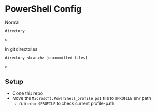 # PowerShell Config

Normal

```txt
directory

>
```

In git directories

```txt
directory <branch> [uncommitted-files]

>
```

## Setup

- Clone this repo
- Move the `Microsoft.PowerShell_profile.ps1` file to `$PROFILE` env path
  - run `echo $PROFILE` to check current profile-path
